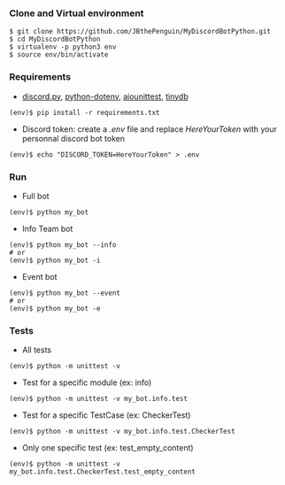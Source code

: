 ### Clone and Virtual environment
```shell
$ git clone https://github.com/JBthePenguin/MyDiscordBotPython.git
$ cd MyDiscordBotPython
$ virtualenv -p python3 env
$ source env/bin/activate
```

### Requirements
- [discord.py](https://discordpy.readthedocs.io/en/latest/), [python-dotenv](https://github.com/theskumar/python-dotenv), [aiounittest](https://github.com/kwarunek/aiounittest), [tinydb](https://tinydb.readthedocs.io/en/latest/)
```shell
(env)$ pip install -r requirements.txt
```
- Discord token: create a *.env* file and replace *HereYourToken* with your personnal discord bot token
```shell
(env)$ echo "DISCORD_TOKEN=HereYourToken" > .env
```

### Run
- Full bot
```shell
(env)$ python my_bot
```
- Info Team bot
```shell
(env)$ python my_bot --info
# or
(env)$ python my_bot -i
```
- Event bot
```shell
(env)$ python my_bot --event
# or
(env)$ python my_bot -e
```

### Tests
- All tests
```shell
(env)$ python -m unittest -v
```
- Test for a specific module (ex: info)
```shell
(env)$ python -m unittest -v my_bot.info.test
```
- Test for a specific TestCase (ex: CheckerTest)
```shell
(env)$ python -m unittest -v my_bot.info.test.CheckerTest
```
- Only one specific test (ex: test_empty_content)
```shell
(env)$ python -m unittest -v my_bot.info.test.CheckerTest.test_empty_content
```
